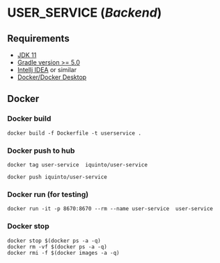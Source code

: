 # USER_SERVICE (<i>Backend</i>)


## Requirements
* [JDK 11](https://www.oracle.com/es/java/technologies/javase/jdk11-archive-downloads.html)
* [Gradle version >= 5.0](https://docs.gradle.org/current/userguide/compatibility.html)
* [Intellj IDEA](https://www.jetbrains.com/idea/) or similar
* [Docker/Docker Desktop](https://www.docker.com/)


## Docker
### Docker build 
```
docker build -f Dockerfile -t userservice .
```

### Docker push to  hub 
```
docker tag user-service  iquinto/user-service 
```

```
docker push iquinto/user-service 
```

### Docker run (for testing)
```
docker run -it -p 8670:8670 --rm --name user-service  user-service 
```


### Docker stop
```
docker stop $(docker ps -a -q)
docker rm -vf $(docker ps -a -q)
docker rmi -f $(docker images -a -q) 

```

